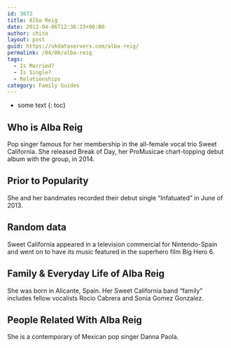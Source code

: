 ```yaml
---
id: 3872
title: Alba Reig
date: 2012-04-06T12:36:23+00:00
author: chito
layout: post
guid: https://ukdataservers.com/alba-reig/
permalink: /04/06/alba-reig
tags:
  - Is Married?
  - Is Single?
  - Relationships
category: Family Guides
---
```


* some text
{: toc}
          
          
## Who is  Alba Reig
                  
                  
                  
Pop singer famous for her membership in the all-female vocal trio Sweet California. She released Break of Day, her ProMusicae chart-topping debut album with the group, in 2014. 
                  
                
                
                
## Prior to Popularity 
                  
                  
                  
She and her bandmates recorded their debut single &#8220;Infatuated&#8221; in June of 2013.
                  
                
                
                
## Random data 
                  
                  
                  
Sweet California appeared in a television commercial for Nintendo-Spain and went on to have its music featured in the superhero film Big Hero 6.
                  
                
                
                
## Family & Everyday Life of Alba Reig
                  
                  
                  
She was born in Alicante, Spain. Her Sweet California band &#8220;family&#8221; includes fellow vocalists Rocio Cabrera and Sonia Gomez Gonzalez.
                  
                
                
                
## People Related With  Alba Reig
                  
                  
                  
She is a contemporary of Mexican pop singer Danna Paola.
                  
                
              
            
          
          
          
    
    
  
